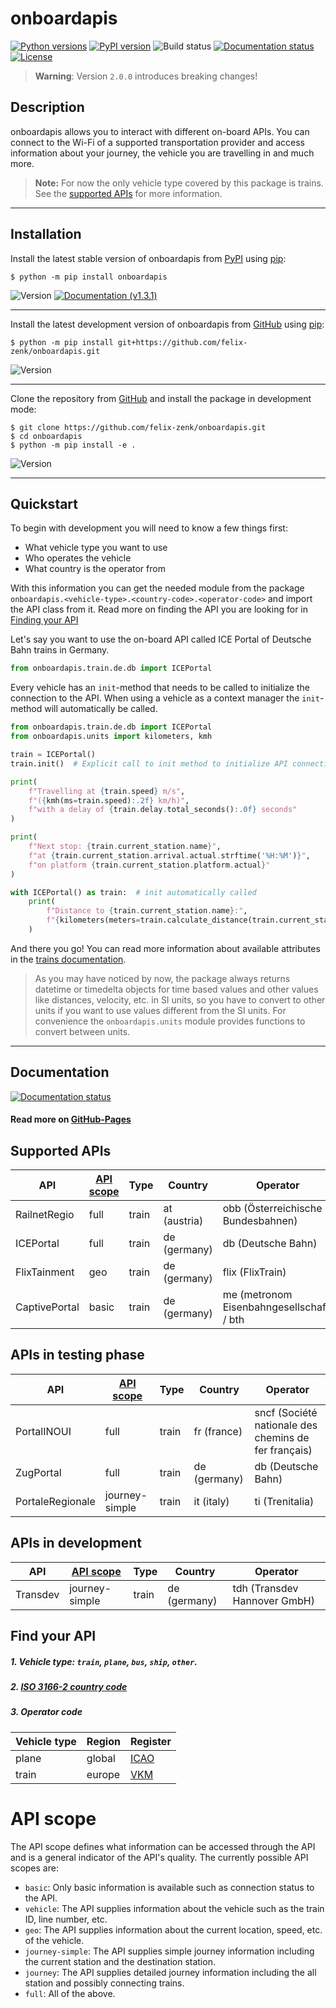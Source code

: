 # onboardapis

[![Python versions](https://img.shields.io/pypi/pyversions/onboardapis)](https://pypi.org/project/onboardapis)
[![PyPI version](https://badge.fury.io/py/onboardapis.svg)](https://pypi.org/project/onboardapis)
![Build status](https://img.shields.io/github/actions/workflow/status/felix-zenk/onboardapis/build.yml?branch=main)
[![Documentation status](https://img.shields.io/github/actions/workflow/status/felix-zenk/onboardapis/docs.yml?label=docs)](https://felix-zenk.github.io/onboardapis/docs/)
[![License](https://img.shields.io/github/license/felix-zenk/onboardapis)](https://github.com/felix-zenk/onboardapis/blob/main/LICENSE)

> **Warning**: Version `2.0.0` introduces breaking changes!

## Description

onboardapis allows you to interact with different on-board APIs.
You can connect to the Wi-Fi of a supported transportation provider
and access information about your journey, the vehicle you are travelling in and much more.

> **Note:** For now the only vehicle type covered by this package is trains.
> See the [supported APIs](#supported-apis) for more information.

---

## Installation

Install the latest stable version of onboardapis
from [PyPI](https://pypi.org/project/onboardapis)
using [pip](https://pip.pypa.io/en/stable/installation/):

```shell
$ python -m pip install onboardapis
```

![Version](https://img.shields.io/pypi/v/onboardapis?label=%20)
[![Documentation (v1.3.1)](https://img.shields.io/badge/Docs_v1.3.1-_?color=3581b6)](https://onboardapis.readthedocs.io/en/stable/)

---

Install the latest development version of onboardapis
from [GitHub](https://github.com/felix-zenk/onboardapis)
using [pip](https://pip.pypa.io/en/stable/installation/):

```shell
$ python -m pip install git+https://github.com/felix-zenk/onboardapis.git
```

![Version](https://img.shields.io/badge/v2.0.0-%20?color=1081c2)

---

Clone the repository
from [GitHub](https://github.com/felix-zenk/onboardapis)
and install the package in development mode:

```shell
$ git clone https://github.com/felix-zenk/onboardapis.git
$ cd onboardapis
$ python -m pip install -e .
```

![Version](https://img.shields.io/badge/v2.0.0-%20?color=1081c2)

---

## Quickstart

To begin with development you will need to know a few things first:

* What vehicle type you want to use
* Who operates the vehicle
* What country is the operator from

With this information you can get the needed module from the package 
``onboardapis.<vehicle-type>.<country-code>.<operator-code>`` 
and import the API class from it.
Read more on finding the API you are looking for in [Finding your API](#find-your-api)

Let's say you want to use the on-board API called ICE Portal of Deutsche Bahn trains in Germany.

```python
from onboardapis.train.de.db import ICEPortal
```

Every vehicle has an ``init``-method that needs to be called to initialize the connection to the API.
When using a vehicle as a context manager the ``init``-method will automatically be called.

```python
from onboardapis.train.de.db import ICEPortal
from onboardapis.units import kilometers, kmh

train = ICEPortal()
train.init()  # Explicit call to init method to initialize API connection

print(
    f"Travelling at {train.speed} m/s",
    f"({kmh(ms=train.speed):.2f} km/h)",
    f"with a delay of {train.delay.total_seconds():.0f} seconds"
)

print(
    f"Next stop: {train.current_station.name}",
    f"at {train.current_station.arrival.actual.strftime('%H:%M')}",
    f"on platform {train.current_station.platform.actual}"
)

with ICEPortal() as train:  # init automatically called
    print(
        f"Distance to {train.current_station.name}:",
        f"{kilometers(meters=train.calculate_distance(train.current_station)):.1f} km"
    )
```

And there you go!
You can read more information about available attributes in the [trains documentation](https://felix-zenk.github.io/onboardapis/docs/train/index.html#onboardapis.train.Train).

> As you may have noticed by now, the package always returns datetime or timedelta objects for time based values
> and other values like distances, velocity, etc. in SI units,
> so you have to convert to other units if you want to use values different from the SI units.
> For convenience the ``onboardapis.units`` module provides functions to convert between units.

---

## Documentation
[![Documentation status](https://img.shields.io/github/actions/workflow/status/felix-zenk/onboardapis/docs.yml?label=docs)](https://felix-zenk.github.io/onboardapis/docs/)

#### Read more on [GitHub-Pages](https://felix-zenk.github.io/onboardapis/docs/)


## Supported APIs

| API           | [API scope](#api-scope) | Type  | Country      | Operator                                  |
|---------------|-------------------------|-------|--------------|-------------------------------------------|
| RailnetRegio  | full                    | train | at (austria) | obb (Österreichische Bundesbahnen)        |
| ICEPortal     | full                    | train | de (germany) | db (Deutsche Bahn)                        |
| FlixTainment  | geo                     | train | de (germany) | flix (FlixTrain)                          |
| CaptivePortal | basic                   | train | de (germany) | me (metronom Eisenbahngesellschaft) / bth |

## APIs in testing phase

| API              | [API scope](#api-scope) | Type  | Country      | Operator                                             |
|------------------|-------------------------|-------|--------------|------------------------------------------------------|
| PortalINOUI      | full                    | train | fr (france)  | sncf (Société nationale des chemins de fer français) |
| ZugPortal        | full                    | train | de (germany) | db (Deutsche Bahn)                                   |
| PortaleRegionale | journey-simple          | train | it (italy)   | ti (Trenitalia)                                      |

## APIs in development

| API           | [API scope](#api-scope) | Type  | Country             | Operator                                                                 |
|---------------|-------------------------|-------|---------------------|--------------------------------------------------------------------------|
| Transdev      | journey-simple          | train | de (germany)        | tdh (Transdev Hannover GmbH)                                             |


## Find your API

##### 1. Vehicle type: ``train``, ``plane``, ``bus``, ``ship``, ``other``.
##### 2. [ISO 3166-2 country code](https://en.wikipedia.org/wiki/ISO_3166-2#Current_codes)
##### 3. Operator code

| Vehicle type | Region | Register                                                    |
|--------------|--------|-------------------------------------------------------------|
| plane        | global | [ICAO](https://en.wikipedia.org/wiki/List_of_airline_codes) |
| train        | europe | [VKM](https://www.era.europa.eu/domains/registers/vkm_en)   |


# API scope

The API scope defines what information can be accessed through the API and is a general indicator of the API's quality.
The currently possible API scopes are:
- ``basic``: Only basic information is available such as connection status to the API.
- ``vehicle``: The API supplies information about the vehicle such as the train ID, line number, etc.
- ``geo``: The API supplies information about the current location, speed, etc. of the vehicle.
- ``journey-simple``: The API supplies simple journey information including the current station and the destination station.
- ``journey``: The API supplies detailed journey information including the all station and possibly connecting trains.
- ``full``: All of the above.
